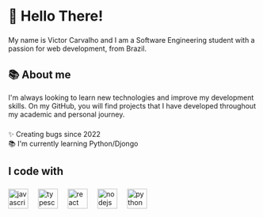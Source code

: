<h1 align="left"> 👋 Hello There!</h1>

###

<p align="left">My name is Victor Carvalho and I am a Software Engineering student with a passion for web development, from Brazil.</p>

###

<h2 align="left"> 📚 About me</h2>
<p> I'm always looking to learn new technologies and improve my development skills. On my GitHub, you will find projects that I have developed throughout my academic and personal journey. </p>

###

<p align="left">✨ Creating bugs since 2022<br>📚 I'm currently learning Python/Djongo<br>

###

<h2 align="left">I code with</h2>

###

<div align="left">
    <img src="https://cdn.jsdelivr.net/gh/devicons/devicon/icons/javascript/javascript-original.svg" height="40" alt="javascript logo"  />
  <img width="12" />
  <img src="https://cdn.jsdelivr.net/gh/devicons/devicon/icons/typescript/typescript-original.svg" height="40" alt="typescript logo"  />
  <img width="12" />
  <img src="https://cdn.jsdelivr.net/gh/devicons/devicon/icons/react/react-original.svg" height="40" alt="react logo"  />
  <img width="12" />
  <img src="https://cdn.jsdelivr.net/gh/devicons/devicon/icons/nodejs/nodejs-original.svg" height="40" alt="nodejs logo"  />
  <img width="12" />
  <img src="https://cdn.jsdelivr.net/gh/devicons/devicon/icons/python/python-original.svg" height="40" alt="python logo"  />
</div>

###

